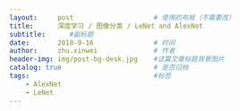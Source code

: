 ```yaml
---
layout:     post   				    # 使用的布局（不需要改）
title:     	深度学习 / 图像分类 / LeNet and AlexNet
subtitle:      #副标题
date:       2018-9-16 				# 时间
author:     zhu.xinwei 		    	# 作者
header-img: img/post-bg-desk.jpg 	#这篇文章标题背景图片
catalog: true 						# 是否归档
tags:								#标签
    - AlexNet
    - LeNet
---
```

